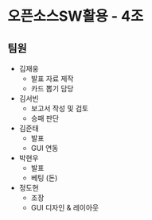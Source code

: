 # 오픈소스SW활용 - 4조

## 팀원

- 김재웅
  - 발표 자료 제작
  - 카드 뽑기 담당
- 김서빈
  - 보고서 작성 및 검토
  - 승패 판단
- 김준태
  - 발표
  - GUI 연동
- 박현우
  - 발표
  - 베팅 (돈)
- 정도현
  - 조장
  - GUI 디자인 & 레이아웃

